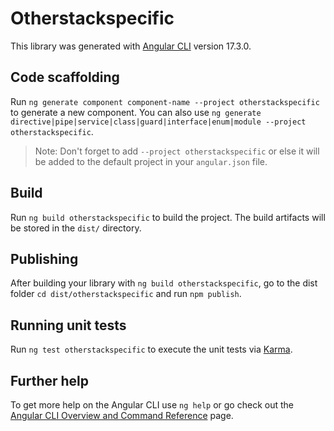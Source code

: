# Otherstackspecific

This library was generated with [Angular CLI](https://github.com/angular/angular-cli) version 17.3.0.

## Code scaffolding

Run `ng generate component component-name --project otherstackspecific` to generate a new component. You can also use `ng generate directive|pipe|service|class|guard|interface|enum|module --project otherstackspecific`.
> Note: Don't forget to add `--project otherstackspecific` or else it will be added to the default project in your `angular.json` file. 

## Build

Run `ng build otherstackspecific` to build the project. The build artifacts will be stored in the `dist/` directory.

## Publishing

After building your library with `ng build otherstackspecific`, go to the dist folder `cd dist/otherstackspecific` and run `npm publish`.

## Running unit tests

Run `ng test otherstackspecific` to execute the unit tests via [Karma](https://karma-runner.github.io).

## Further help

To get more help on the Angular CLI use `ng help` or go check out the [Angular CLI Overview and Command Reference](https://angular.io/cli) page.
